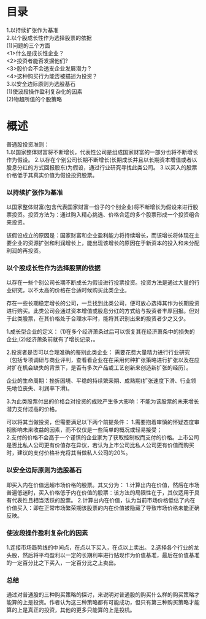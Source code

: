 # 目录
1.以持续扩张作为基准      
2.以个股成长性作为选择股票的依据      
  (1)问题的三个方面      
    <1>什么是成长性企业？     
    <2>投资者能否发掘他们?      
    <3>股价会不会透支企业发展潜力？     
    <4>这种购买行为能否被描述为投资？      
3.以安全边际原则为选股基石    
  (1)使波段操作盈利复杂化的因素     
  (2)物超所值的个股策略     

# 概述
普通股投资准则：   
1.以国家整体财富将不断增长，代表性公司是组成国家财富的一部分也将不断增长作为假设。
2.以存在个别公司长期不断增长(长期成长并且以长期资本增值或者以股息分红的方式回报股东)为假设，通过行业研究寻找此类公司。 
3.以买入的股票价格低于其真实价值为假设投资股票。   

### 以持续扩张作为基准
以国家整体财富(包含代表国家财富一份子的个别企业)将不断增长为假设来进行股票投资。投资方法为：通过购入精心挑选、价格合适的多个股票形成一个投资组合来投资。

该假设成立的原因是：国家财富和企业盈利能力将持续增长，而该增长将体现在主要企业的资源扩张和利润增长上，能出现该增长的原因在于新资本的投入和未分配利润的再投资。  

### 以个股成长性作为选择股票的依据
以存在一些个别公司长期不断成长为假设进行投票投资。投资方法是通过大量的行业研究，以不太高的价格在合适时候购买此类企业。

存在一些长期稳定增长的公司，一旦找到此类公司，便可放心选择其作为长期投资进行购买。此类公司会通过资本增值或股息分红的方式给与投资者丰厚回报。但对于此类股票，在其价格处于合理水平时，能将其识别出来的投资者少之又少。  

1.成长型企业的定义：
  (1)在多个经济萧条过后可以恢复其在经济萧条中的损失的企业;(2)经济萧条前就有了增长记录，。  
   
2.投资者是否可以合理准确的鉴别此类企业：
  需要花费大量精力进行行业研究（包括专项调研与商业评判，查看看企业在在采用何种扩张策略进行扩张以及在应对扩在机会缺失的背景下，是否有多次产品或工艺创新来创造新扩张的经历）。 

  企业的生命周期：挫折困境、平稳的持续繁荣期、成熟期(扩张速度下滑、行业领先地位丧失、利润率下滑)。  

3.为此类股票付出的价格会对投资的成败产生多大影响：不能为该股票的未来增长潜力支付过高的价格。   

可以将其当做投资，但需要满足以下两个前提条件：
1.需要抱着审慎的怀疑态度审视影响未来收益的因素，而不仅仅是一些简单的概况或轻易接受；   
2.支付的价格不会高于一个谨慎的企业家为了获取控制权而支付的价格。上市公司是否比私人公司更有价值存在异议，若认为上市公司比私人公司更有价值而购买时，建议的支付价格补充将其当做私人公司的20%。    

### 以安全边际原则为选股基石
即买入内在价值远超市场价格的股票。其又分为：
1.计算出内在价值，然后在市场普遍低迷时，买入价格低于内在价值的股票：该方法的局限性在于，其仅适用于具有代表性且相当活跃的股票。
2.计算出内在价值，认为当前市场价格低估了内在价值买入：即在正常市场繁荣期该股票的内在价值被隐藏了导致市场价格未能正确反映。  

### 使波段操作盈利复杂化的因素
1.连接市场趋势线的中间点，在点以下买入，在点以上卖出。
2.选择各个行业的龙头股，然后将平均盈利以一定的长期利率进行贴现作为价值基准，最后在价值基准的一定百分比之下买入，一定百分比之上卖出。

### 总结
通过对普通股的三种购买策略的探讨，来说明对普通股的购买什么样的购买策略才能算的上是投资。作者认为这三种策略都有可能成功，但只有第三种购买策略才能算的上是真正的投资，其他的更多只能算的上是投机。